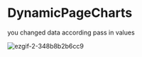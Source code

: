# DynamicPageCharts
you changed data according pass in values

![ezgif-2-348b8b2b6cc9](https://user-images.githubusercontent.com/33350985/118243111-b09e9900-b4bb-11eb-9c2e-046f3b08c78f.gif)
